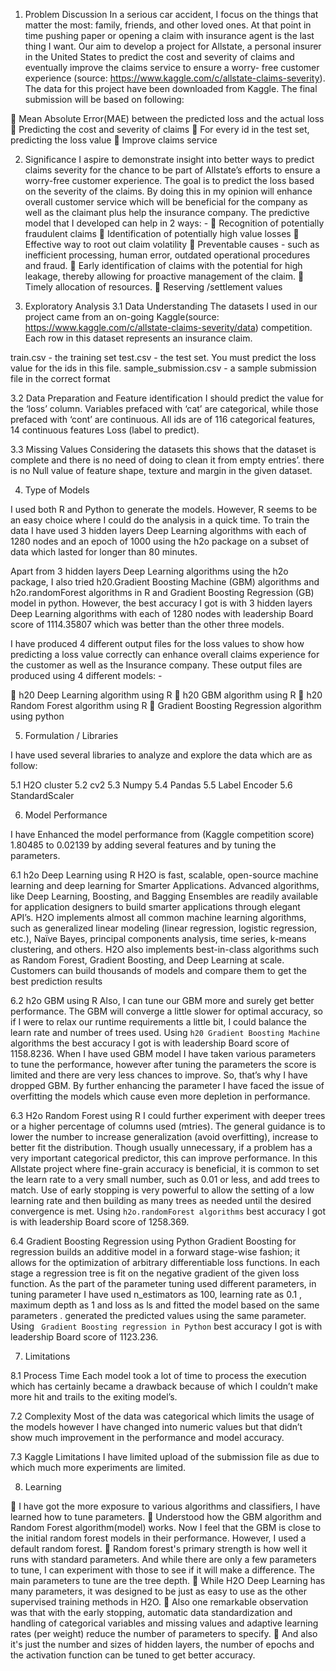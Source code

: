 1.	Problem Discussion
  In a serious car accident, I focus on the things that matter the most: family, friends, and other loved ones. At that point in time     pushing paper or opening a claim with insurance agent is the last thing I want. Our aim to develop a project for Allstate, a personal   insurer in the United States to predict the cost and severity of claims and eventually improve the claims service to ensure a worry-     free customer experience (source: https://www.kaggle.com/c/allstate-claims-severity). The data for this project have been downloaded     from Kaggle. The final submission will be based on following:

  	Mean Absolute Error(MAE) between the predicted loss and the actual loss
  	Predicting the cost and severity of claims
  	For every id in the test set, predicting the loss value
  	Improve claims service

2.	Significance
  I aspire to demonstrate insight into better ways to predict claims severity for the chance to be part of Allstate’s efforts to ensure   a worry-free customer experience. The goal is to predict the loss based on the severity of the claims. By doing this in my opinion       will enhance overall customer service which will be beneficial for the company as well as the claimant plus help the insurance           company. The predictive model that I developed can help in 2 ways: -
  	Recognition of potentially fraudulent claims
  	Identification of potentially high value losses
  	Effective way to root out claim volatility
  	Preventable causes - such as inefficient processing, human error, outdated operational procedures and fraud.
  	Early identification of claims with the potential for high leakage, thereby allowing for proactive management of the claim.
  	Timely allocation of resources.
  	Reserving /settlement values

3.	Exploratory Analysis
  3.1	Data Understanding
  The datasets I used in our project came from an on-going Kaggle(source: https://www.kaggle.com/c/allstate-claims-severity/data)         competition. Each row in this dataset represents an insurance claim. 

  train.csv - the training set
  test.csv - the test set. You must predict the loss value for the ids in this file.
  sample_submission.csv - a sample submission file in the correct format


  3.2	Data Preparation and Feature identification
  I should predict the value for the ‘loss’ column. Variables prefaced with ‘cat’ are categorical, while those prefaced with ‘cont’ are   continuous. All ids are of 116 categorical features, 14 continuous features Loss (label to predict).


  3.3	Missing Values
  Considering the datasets this shows that the dataset is complete and there is no need of doing to clean it from empty entries’. there   is no Null value of feature shape, texture and margin in the given dataset.


4.	Type of Models

  I used both R and Python to generate the models. However, R seems to be an easy choice where I could do the analysis in a quick time.   To train the data I have used 3 hidden layers Deep Learning algorithms with each of 1280 nodes and an epoch of 1000 using the h2o       package on a subset of data which lasted for longer than 80 minutes.

  Apart from 3 hidden layers Deep Learning algorithms using the h2o package, I also tried h20.Gradient Boosting Machine (GBM) algorithms    and h2o.randomForest algorithms in R and Gradient Boosting Regression (GB) model in python. However, the best accuracy I got is with   3 hidden layers Deep Learning algorithms with each of 1280 nodes with leadership Board score of 1114.35807 which was better than the     other three models.


  I have produced 4 different output files for the loss values to show how predicting a loss value correctly can enhance overall claims   experience for the customer as well as the Insurance company. These output files are produced using 4 different models: -

  	h20 Deep Learning algorithm using R
  	h20 GBM algorithm using R
  	h20 Random Forest algorithm using R
  	Gradient Boosting Regression algorithm using python


5.	Formulation / Libraries

 I have used several libraries to analyze and explore the data which are as follow:

 5.1	 H2O cluster
 5.2	cv2
 5.3	Numpy
 5.4	Pandas
 5.5	Label Encoder
 5.6	StandardScaler

6.	Model Performance

 I have Enhanced the model performance from (Kaggle competition score) 1.80485 to 0.02139 by adding several features and by tuning the parameters. 


 6.1	h2o Deep Learning using R
 H2O is fast, scalable, open-source machine learning and deep learning for Smarter Applications. Advanced algorithms, like Deep Learning, Boosting, and Bagging Ensembles are readily available for application designers to build smarter applications through elegant API’s. H2O implements almost all common machine learning algorithms, such as generalized linear modeling (linear regression, logistic regression, etc.), Naïve Bayes, principal components analysis, time series, k-means clustering, and others. H2O also implements best-in-class algorithms such as Random Forest, Gradient Boosting, and Deep Learning at scale. Customers can build thousands of models and compare them to get the best prediction results

 6.2	h2o GBM using R
 Also, I can tune our GBM more and surely get better performance. The GBM will converge a little slower for optimal accuracy, so if I were to relax our runtime requirements a little bit, I could balance the learn rate and number of trees used. Using `h20 Gradient Boosting Machine` algorithms the best accuracy I got is with leadership Board score of 1158.8236. When I have used GBM model I have taken various parameters to tune the performance, however after tuning the parameters the score is limited and there are very less chances to improve. So, that’s why I have dropped GBM. By further enhancing the parameter I have faced the issue of overfitting the models which cause even more depletion in performance.


 6.3	H2o Random Forest using R
 I could further experiment with deeper trees or a higher percentage of columns used (mtries). The general guidance is to lower the number to increase generalization (avoid overfitting), increase to better fit the distribution. Though usually unnecessary, if a problem has a very important categorical predictor, this can improve performance. In this Allstate project where fine-grain accuracy is beneficial, it is common to set the learn rate to a very small number, such as 0.01 or less, and add trees to match. Use of early stopping is very powerful to allow the setting of a low learning rate and then building as many trees as needed until the desired convergence is met. Using `h2o.randomForest algorithms` best accuracy I got is with leadership Board score of 1258.369.


 6.4	Gradient Boosting Regression using Python
 Gradient Boosting for regression builds an additive model in a forward stage-wise fashion; it allows for the optimization of arbitrary  differentiable loss functions. In each stage a regression tree is fit on the negative gradient of the given loss function. As the part of the parameter tuning used different parameters, in tuning parameter I have used n_estimators as 100, learning rate as 0.1 , maximum depth as 1 and loss as ls and fitted the model based on the same parameters . generated the predicted values using the same parameter. Using ` Gradient Boosting regression in Python` best accuracy I got is with leadership Board score of 1123.236.

7.	Limitations

 8.1	Process Time
 Each model took a lot of time to process the execution which has certainly became a drawback because of which I couldn’t make more hit   and trails to the exiting model’s.

 7.2	Complexity
 Most of the data was categorical which limits the usage of the models however I have changed into numeric values but that didn’t show     much improvement in the performance and model accuracy. 

 7.3	Kaggle Limitations
 I have limited upload of the submission file as due to which much more experiments are limited.

8.	Learning

  	I have got the more exposure to various algorithms and classifiers, I have learned how to tune parameters.
  	Understood how the GBM algorithm and Random Forest algorithm(model) works. Now I feel that the GBM is close to the initial random forest models in their performance. However, I used a default random forest. 
  	Random forest's primary strength is how well it runs with standard parameters. And while there are only a few parameters to tune, I can experiment with those to see if it will make a difference. The main parameters to tune are the tree depth. 
  	While H2O Deep Learning has many parameters, it was designed to be just as easy to use as the other supervised training methods in H2O. 
  	Also one remarkable observation was that with the early stopping, automatic data standardization and handling of categorical variables and missing values and adaptive learning rates (per weight) reduce the number of parameters to specify. 
  	And also it's just the number and sizes of hidden layers, the number of epochs and the activation function can be tuned to get better accuracy.


